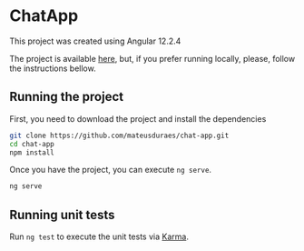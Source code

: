 # ChatApp

This project was created using Angular 12.2.4

The project is available [here](https://stupefied-johnson-329a7c.netlify.app/), but, if you prefer running locally, please, follow the instructions bellow.

## Running the project

First, you need to download the project and install the dependencies

```bash
git clone https://github.com/mateusduraes/chat-app.git
cd chat-app
npm install
```

Once you have the project, you can execute `ng serve`.

```bash
ng serve
```

## Running unit tests

Run `ng test` to execute the unit tests via [Karma](https://karma-runner.github.io).
